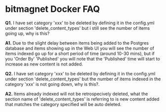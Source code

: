 # **bitmagnet Docker FAQ**

**Q1.** I have set category 'xxx' to be deleted by defining it in the config.yml under section 'delete_content_types' but i still see the number of items going up, why is this?

**A1.** Due to the slight delay between items being added to the Postgres database and items showing up in the Web UI you will see the number of items indexed go up for a short period of time (around 10-30 mins), but if you 'Order By' 'Published' you will note that the 'Published' time will start to increase as new content is not added.

**Q2.** I have set category 'xxx' to be deleted by defining it in the config.yml under section 'delete_content_types' but the number of items indexed in the category 'xxx' is not going down, why is this?.

**A2.** Items already indexed will not be retrospecively deleted, what the section name of 'delete_content_types' is referring to is new content added that matches the category specified will be auto deleted.
